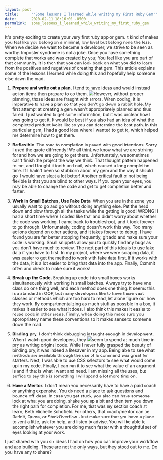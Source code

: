 ```yaml
---
layout: post
title:      "'Some lessons I learned while writing my First Ruby Gem'"
date:       2020-02-11 18:16:00 -0500
permalink:  some_lessons_i_learned_while_writing_my_first_ruby_gem
---
```




It's pretty exciting to create your very first ruby app or gem. It kind of makes you feel like you belong on a minimal, low level but belong none the less. When we decide we want to become a developer, we strive to be seen as worthy. Imposter syndrome is not a joke. Once you have something complete that works and was created by you; You feel like you are part of that community. It is then that you can look back on what you did to learn from the positives and negatives of creating that gem. This article explains some of the lessons I learned while doing this and hopefully help someone else down the road.
 
1. **Prepare and write out a plan.** I tend to have ideas and would instead action items then prepare to do them. ![](https://www.elitefts.com/wp/wp-content/uploads/2011/01/plan.jpg)However, without proper planning, those ideas are fraught with errors. When coding, it is imperative to have a plan so that you don't go down a rabbit hole. My first attempt at creating a gem wasn't appropriately planned and thus failed. I just wanted to get some information, but it was unclear how I was going to get it. It would be best if you also had an idea of what the completed product looks like so you can determine the best path. In this particular gem, I had a good idea where I wanted to get to, which helped me determine how to get there.

2. **Be flexible.** The road to completion is paved with good intentions. Sorry I used the quote differently!  We all think we know what we are striving for and how we are going to get there. Unfortunately, we sometimes can't finish the project the way we think. That thought pattern happened to me, and I fought it tooth and nail, which caused a long completion time. If I hadn't been so stubborn about my gem and the way it should go, I would have slept a lot better! Another critical fault of not being flexible is that you are blind to other ways. If you open your eyes, you may be able to change the code and get to get completion better and faster.

3. **Work in Small Batches,  Use Fake Data.** When you are in the zone, you usually want to go and go without doing anything else. Put the head down and plow through all the tasks while the getting is good! WRONG! I had a short time where I coded like that and didn't worry about whether the code was working. I came back to troubleshoot, and it took forever to go through. Unfortunately, coding doesn't work this way. Too many actions depend on other actions, and it takes forever to debug. I have found you are far better stopping frequently, git add and make sure your code is working. Small snippets allow you to quickly find any bugs as you don't have much to review. The next part of this idea is to use fake data if you have to first. In my project, where we were scraping data, it was easier to get the method to work with fake data first. If it works with the data, it is a lot easier to bring that data into the app. Finally, Commit often and check to make sure it works!

4. **Break up the Code.** Breaking up code into small boxes works simultaneously with working in small batches. Always try to have one class do one thing well, and each method does one thing. It seems this is a standard in OOP, but many developers like to have these vast classes or methods which are too hard to read, let alone figure out how they work. By compartmentalizing as much stuff as possible in a box, it makes it easier to see what it does. I also think this makes it easier to reuse code in other areas. Finally, when doing this make sure you appropriately name these conventions so it makes sense to someone down the road. 

5. **Binding.pry.** I don't think debugging is taught enough in development. When I watch good developers, they ![](https://res.cloudinary.com/practicaldev/image/fetch/s--YFin_x1B--/c_limit%2Cf_auto%2Cfl_progressive%2Cq_auto%2Cw_880/https://thepracticaldev.s3.amazonaws.com/i/lxkc6zjt4pycpbipgegv.png)seem to spend as much time in pry as writing original code. While I never fully grasped the beauty of binding.pry, it was indeed a lifesaver in my app. Being able to see what methods are available through the use of ls command was great for starters. Next, I was able to use CSS selectors to see what would come up in my code. Finally, I can run it to see what the value of an argument is and if that is what I want and need. I am missing all the uses, but suffice to say this is something I will spend a lot more time on.

6. **Have a Mentor.** I don't mean you necessarily have to have a paid coach or anything expensive. You do need a place to ask questions and bounce off ideas. In case you get stuck, you also can have someone look at what you are doing, shake you up a bit and then turn you down the right path for completion. For me, that was my section coach at learn, Beth Michelle Schofield. For others, that coach/mentor can be Reddit, Quora, or StackOverflow.  Just make sure that you have a place to vent a little, ask for help, and listen to advise. You will be able to accomplish whatever you are doing much faster with a thoughtful set of eyes looking at your work.

I just shared with you six ideas I had on how you can improve your workflow and app building. These are not the only ways, but they stood out to me. Do you have any to share?

